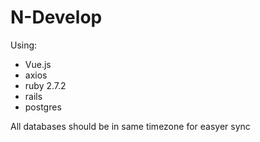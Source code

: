 # N-Develop

Using:
* Vue.js
* axios
* ruby 2.7.2
* rails
* postgres

All databases should be in same timezone for easyer sync 
